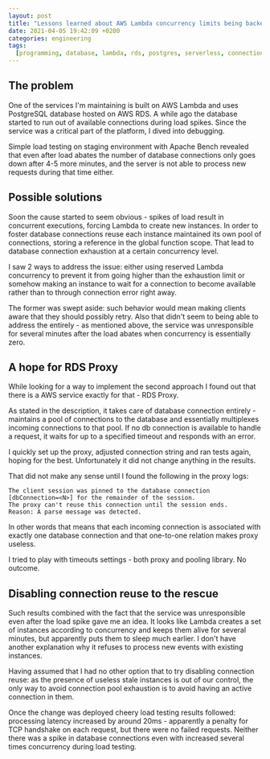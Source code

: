 ```yaml
---
layout: post
title: "Lessons learned about AWS Lambda concurrency limits being backed by RDS database"
date: 2021-04-05 19:42:09 +0200
categories: engineering
tags:
  [programming, database, lambda, rds, postgres, serverless, connection pool]
---
```


## The problem

One of the services I'm maintaining is built on AWS Lambda and uses PostgreSQL database hosted on AWS RDS. A while ago the database started to run out of available connections during load spikes. Since the service was a critical part of the platform, I dived into debugging.

Simple load testing on staging environment with Apache Bench revealed that even after load abates the number of database connections only goes down after 4-5 more minutes, and the server is not able to process new requests during that time either.

## Possible solutions

Soon the cause started to seem obvious - spikes of load result in concurrent executions, forcing Lambda to create new instances. In order to foster database connections reuse each instance maintained its own pool of connections, storing a reference in the global function scope. That lead to database connection exhaustion at a certain concurrency level.

I saw 2 ways to address the issue: either using reserved Lambda concurrency to prevent it from going higher than the exhaustion limit or somehow making an instance to wait for a connection to become available rather than to through connection error right away.

The former was swept aside: such behavior would mean making clients aware that they should possibly retry. Also that didn't seem to being able to address the entirely - as mentioned above, the service was unresponsible for several minutes after the load abates when concurrency is essentially zero.

## A hope for RDS Proxy

While looking for a way to implement the second approach I found out that there is a AWS service exactly for that - RDS Proxy.

As stated in the description, it takes care of database connection entirely - maintains a pool of connections to the database and essentially multiplexes incoming connections to that pool. If no db connection is available to handle a request, it waits for up to a specified timeout and responds with an error.

I quickly set up the proxy, adjusted connection string and ran tests again, hoping for the best. Unfortunately it did not change anything in the results.

That did not make any sense until I found the following in the proxy logs:

```
The client session was pinned to the database connection
[dbConnection=<N>] for the remainder of the session.
The proxy can't reuse this connection until the session ends.
Reason: A parse message was detected.
```

In other words that means that each incoming connection is associated with exactly one database connection and that one-to-one relation makes proxy useless.

I tried to play with timeouts settings - both proxy and pooling library. No outcome.

## Disabling connection reuse to the rescue

Such results combined with the fact that the service was unresponsible even after the load spike gave me an idea. It looks like Lambda creates a set of instances according to concurrency and keeps them alive for several minutes, but apparently puts them to sleep much earlier. I don't have another explanation why it refuses to process new events with existing instances.

Having assumed that I had no other option that to try disabling connection reuse: as the presence of useless stale instances is out of our control, the only way to avoid connection pool exhaustion is to avoid having an active connection in them.

Once the change was deployed cheery load testing results followed: processing latency increased by around 20ms - apparently a penalty for TCP handshake on each request, but there were no failed requests. Neither there was a spike in database connections even with increased several times concurrency during load testing.
